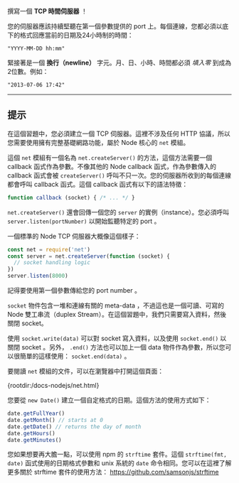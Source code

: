 撰寫一個 **TCP 時間伺服器** ！

您的伺服器應該持續堅聽在第一個參數提供的 port 上。每個連線，您都必須以底下的格式回應當前的日期及24小時制的時間：

```
"YYYY-MM-DD hh:mm"
```

緊接著是一個 **換行（newline）** 字元。月、日、小時、時間都必須 *填入零* 到成為2位數。例如：

```
"2013-07-06 17:42"
```

----------------------------------------------------------------------
## 提示

在這個習題中，您必須建立一個 TCP 伺服器。這裡不涉及任何 HTTP 協議，所以您需要使用擁有完整基礎網路功能，屬於 Node 核心的 `net` 模組。

這個 `net` 模組有一個名為 `net.createServer()` 的方法，這個方法需要一個 callback 函式作為參數。不像其他的 Node callback 函式，作為參數傳入的 callback 函式會被 `createServer()` 呼叫不只一次。您的伺服器所收到的每個連線都會呼叫 callback 函式。這個 callback 函式有以下的語法特徵：

```js
function callback (socket) { /* ... */ }
```

`net.createServer()` 還會回傳一個您的 `server` 的實例（instance）。您必須呼叫 `server.listen(portNumber)` 以開始監聽特定的 port 。

一個標準的 Node TCP 伺服器大概像這個樣子：

```js
const net = require('net')
const server = net.createServer(function (socket) {
  // socket handling logic
})
server.listen(8000)
```

記得要使用第一個參數傳給您的 port number 。

`socket` 物件包含一堆和連線有關的 meta-data ，不過這也是一個可讀、可寫的 Node 雙工串流（duplex Stream）。在這個習題中，我們只需要寫入資料，然後關閉 socket。

使用 `socket.write(data)` 可以對 socket 寫入資料，以及使用 `socket.end()` 以關閉 socket 。另外， `.end()` 方法也可以加上一個 data 物件作為參數，所以您可以很簡單的這樣使用： `socket.end(data)` 。

要閱讀 `net` 模組的文件，可以在瀏覽器中打開這個頁面：

  {rootdir:/docs-nodejs/net.html}

您要從 `new Date()` 建立一個自定格式的日期。這個方法的使用方式如下：

```js
date.getFullYear()
date.getMonth() // starts at 0
date.getDate() // returns the day of month
date.getHours()
date.getMinutes()
```

您如果想要再大膽一點，可以使用 npm 的 `strftime` 套件。這個 `strftime(fmt, date)` 函式使用的日期格式參數和 unix 系統的 `date` 命令相同。您可以在這裡了解更多關於 strftime 套件的使用方法： https://github.com/samsonjs/strftime
